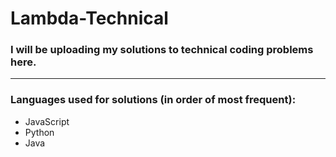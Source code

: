 # Lambda-Technical
### I will be uploading my solutions to technical coding problems here.

---
### Languages used for solutions (in order of most frequent):
- JavaScript
- Python
- Java
